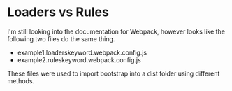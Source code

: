 # Loaders vs Rules
I'm still looking into the documentation for Webpack, however looks like the following two files do the same thing.
- example1.loaderskeyword.webpack.config.js
- example2.ruleskeyword.webpack.config.js

These files were used to import bootstrap into a dist folder using different methods.